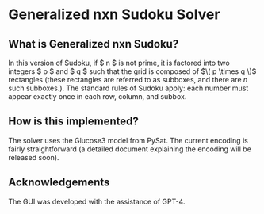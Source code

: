 # Generalized nxn Sudoku Solver

## What is Generalized nxn Sudoku?
In this version of Sudoku, if $ n $ is not prime, it is factored into two integers $ p $ and $ q $ such that the grid is composed of $\( p \times q \)$ rectangles (these rectangles are referred to as subboxes, and there are $n$ such subboxes.). The standard rules of Sudoku apply: each number must appear exactly once in each row, column, and subbox.

## How is this implemented?
The solver uses the Glucose3 model from PySat. The current encoding is fairly straightforward (a detailed document explaining the encoding will be released soon).

## Acknowledgements
The GUI was developed with the assistance of GPT-4.


